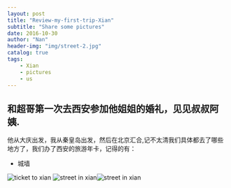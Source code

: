 ```yaml
---
layout: post
title: "Review-my-first-trip-Xian"
subtitle: "Share some pictures"
date: 2016-10-30
author: "Nan"
header-img: "img/street-2.jpg"
catalog: true
tags:
    - Xian
    - pictures
    - us
---
```


## 和超哥第一次去西安参加他姐姐的婚礼，见见叔叔阿姨.

他从大庆出发，我从秦皇岛出发，然后在北京汇合,记不太清我们具体都去了哪些地方了，我们办了西安的旅游年卡，记得的有：
- 城墙
<div class="container-fluid">
    <div class="row">
        <img class="col-md-6 img-responsive" src="https://rawgithub.com/mushroommie/images/master/Xian/ticket.jpg" alt="ticket to xian">
        <img src="https://rawgithub.com/mushroommie/images/master/Xian/street-1.jpg" class="col-md-6 img-responsive" alt="street in xian"><img src="https://rawgithub.com/mushroommie/images/master/Xian/street-3.jpg" class="img-responsive" alt="street in xian">
    </div>
</div>




